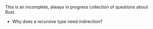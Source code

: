 This is an incomplete, always in progress collection of questions about Rust.

- Why does a recursive type need indirection?
